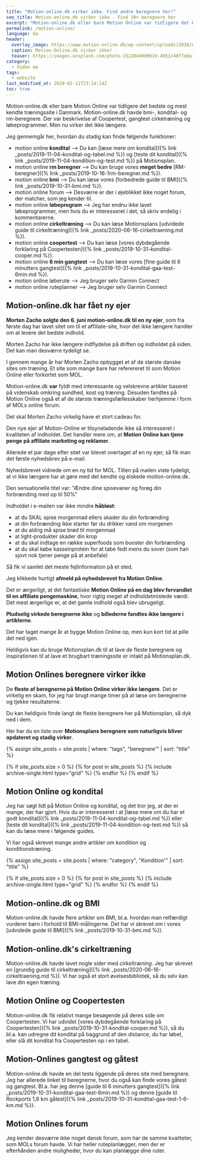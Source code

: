 ```yaml
---
title: "Motion-online.dk virker ikke. Find andre beregnere her!"
seo_title: Motion-online.dk virker ikke - Find 30+ beregnere her
excerpt: "Motion-online.dk eller bare Motion Online var tidligere det bedste og mest kendte træningssite i Danmark. Du kan finde opdaterede beregnere her!"
permalink: /motion-online/
language: da
header:
  overlay_image: https://www.motion-online.dk/wp-content/uploads/2018/08/Advertorial-motion-online.dk-https_senge-testeren.dk_-https_kondition.dk_-1.jpg
  caption: Motion-Online.dk virker ikke!
  teaser: https://images.unsplash.com/photo-1522844990619-4951c40f7eda?ixlib=rb-1.2.1&ixid=eyJhcHBfaWQiOjEyMDd9&auto=format&fit=crop&h=300&w=400&q=10https://www.motion-online.dk/wp-content/uploads/2018/08/Advertorial-motion-online.dk-https_senge-testeren.dk_-https_kondition.dk_-1.jpg
category:
  - Viden om
tags:
  - website
last_modified_at: 2020-02-11T23:14:14Z
toc: true
---
```


Motion-online.dk eller bare Motion Online var tidligere det bedste og mest kendte træningssite i Danmark. Motion-online.dk havde bmi-, kondital- og rm-beregnere. Der var beskrivelse af Coopertest, gangtest cirketræning og løbeprogrammer. Men nu virker det ikke længere.

Jeg gennemgår her, hvordan du stadig kan finde følgende funktioner:

- motion online **kondital** --> Du kan [læse mere om kondital]({% link _posts/2019-11-04-kondital-og-tabel.md %}) og [teste dit kondital]({% link _posts/2019-11-04-kondition-og-test.md %}) på Motionsplan.
- motion online **rm beregner** --> Du kan bruge vores **meget bedre** [RM-beregner]({% link _posts/2019-10-16-1rm-beregner.md %}).
- motion online **bmi** --> Du kan læse vores [forbedrede guide til BMI]({% link _posts/2019-10-31-bmi.md %}).
- motion online forum --> Desværre er der i øjeblikket ikke noget forum, der matcher, som jeg kender til.
- motion online **løbeprogram** --> Jeg har endnu ikke lavet løbeprogrammer, men hvis du er interesseret i det, så skriv endelig i kommentarerne.
- motion online **cirkeltræning** --> Du kan læse Motionsplans [udvidede guide til cirkeltræning]({% link _posts/2020-06-16-cirkeltraening.md %}).
- motion online **coopertest** --> Du kan læse [vores dybdegående forklaring på Coopertesten]({% link _posts/2019-10-31-kondital-cooper.md %}).
- motion online **6 min gangtest** --> Du kan læse vores [fine guide til 6 minutters gangtest]({% link _posts/2019-10-31-kondital-gaa-test-6min.md %}).
- motion online løberute --> Jeg bruger selv Garmin Connect
- motion online ruteplanner --> Jeg bruger selv Garmin Connect

## Motion-online.dk har fået ny ejer

**Morten Zacho solgte den 6. juni motion-online.dk til en ny ejer**, som fra første dag har lavet sitet om til et affiliate-site, hvor det ikke længere handler om at levere det bedste indhold.

Morten Zacho har ikke længere indflydelse på driften og indholdet på siden. Det kan man desværre tydeligt se.

I gennem mange år har Morten Zacho opbygget et af de største danske sites om træning. Et site som mange bare har referereret til som Motion Online eller forkortet som MOL.

Motion-online.dk **var** fyldt med interessante og velskrevne artikler baseret på videnskab omkring sundhed, kost og træning. Desuden fandtes på Motion Online også et af de største træningsfællesskaber herhjemme i form af MOLs online forum.

Det skal Morten Zacho virkelig have et stort cadeau for.

Den nye ejer af Motion-Online er tilsyneladende ikke så interesseret i kvaliteten af indholdet. Det handler mere om, at **Motion Online kan tjene penge på affiliate marketing og reklamer**.

Allerede et par dage efter sitet var blevet overtaget af en ny ejer, så fik man det første nyhedsbrev på e-mail.

Nyhedsbrevet vidnede om en ny tid for MOL. Titlen på mailen viste tydeligt, at vi ikke længere har at gøre med det kendte og elskede motion-online.dk.

Den sensationelle titel var: ”Ændre dine spisevaner og forøg din forbrænding med op til 50%”

Indholdet i e-mailen var ikke mindre **håbløst**:

- at du SKAL spise morgenmad ellers skader du din forbrænding
- at din forbrænding ikke starter før du drikker vand om morgenen
- at du aldrig må spise brød til morgenmad
- at light-produkter skader din krop
- at du skal indtage en række superfoods som booster din forbrænding
- at du skal købe kasseinprotein for at tabe fedt mens du sover (som han sjovt nok tjener penge på at anbefale)

Så fik vi samlet det meste fejlinformation på et sted.

Jeg klikkede hurtigt **afmeld på nyhedsbrevet fra Motion Online**.

Det er ærgerligt, at det fantastiske **Motion Online på en dag blev forvandlet til en affiliate pengemaskine**, hvor rigtig meget af indholdetmistede værdi. Det mest ærgerlige er, at det gamle indhold også blev ubrugeligt.

**Pludselig virkede beregnerne ikke** og **billederne fandtes ikke længere i artiklerne**.

Det har taget mange år at bygge Motion Online op, men kun kort tid at pille det ned igen.

Heldigvis kan du bruge Motionsplan.dk til at lave de fleste beregnere og inspirationen til at lave et brugbart træningssite er intakt på Motionsplan.dk.

## Motion Onlines beregnere virker ikke

De **fleste af beregnerne på Motion Online virker ikke længere**. Det er virkelig en skam, for jeg har brugt mange timer på at læse om beregnerne og tjekke resultaterne.

Du kan heldigvis finde langt de fleste beregnere her på Motionsplan, så dyk ned i dem.

Her har du en liste over **Motionsplans beregnere som naturligvis bliver opdateret og stadig virker**.

{% assign site_posts = site.posts | where: "tags", "beregnere'" | sort: "title" %}

<div class="feature__wrapper">

{% if site_posts.size > 0 %}
  {% for post in site_posts %}
    {% include archive-single.html type="grid" %}
  {% endfor %}
{% endif %}

</div>

## Motion Online og kondital

Jeg har søgt lidt på Motion Online og kondital, og det tror jeg, at der er mange, der har gjort. Hvis du er interesseret i at [læse mere om du har et godt kondital]({% link _posts/2019-11-04-kondital-og-tabel.md %}) eller [teste dit kondital]({% link _posts/2019-11-04-kondition-og-test.md %}) så kan du læse mere i følgende guides.

Vi har også skrevet mange andre artikler om kondition og konditionstræning.

{% assign site_posts = site.posts | where: "category", "Kondition'" | sort: "title" %}

<div class="feature__wrapper">

{% if site_posts.size > 0 %}
  {% for post in site_posts %}
    {% include archive-single.html type="grid" %}
  {% endfor %}
{% endif %}

</div>

## Motion-online.dk og BMI

Motion-online.dk havde flere artikler om BMI, bl.a. hvordan man retfærdigt vurderer børn i forhold til BMI-målingerne. Det har vi skrevet om i vores [udvidede guide til BMI]({% link _posts/2019-10-31-bmi.md %}).

## Motion-online.dk's cirkeltræning

Motion-online.dk havde lavet nogle sider med _cirkeltræning_. Jeg har skrevet en [grundig guide til cirkeltræning]({% link _posts/2020-06-16-cirkeltraening.md %}). Vi har også et stort øvelsesbibliotek, så du selv kan lave din egen træning.

## Motion Online og Coopertesten

Motion-online.dk fik relativt mange besøgende på deres side om Coopertesten. Vi har udvidet [vores dybdegående forklaring på Coopertesten]({% link _posts/2019-10-31-kondital-cooper.md %}), så du bl.a. kan udregne dit kondital på baggrund af den distance, du har løbet, eller slå dit kondital fra Coopertesten op i en tabel.

## Motion-Onlines gangtest og gåtest

Motion-online.dk havde en del tests liggende på deres site med beregnere. Jeg har allerede linket til beregnerne, hvor du også kan finde vores gåtest og gangtest. Bl.a. har jeg denne [guide til 6 minutters gangtest]({% link _posts/2019-10-31-kondital-gaa-test-6min.md %}) og denne [guide til Rockports 1,6 km gåtest]({% link _posts/2019-10-31-kondital-gaa-test-1-6-km.md %}).

## Motion Onlines forum

Jeg kender desværre ikke noget dansk forum, som har de samme kvaliteter, som MOLs forum havde. Vi har heller ruteplanlægger, men der er efterhånden andre muligheder, hvor du kan planlægge dine ruter.
